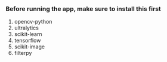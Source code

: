 ### Before running the app, make sure to install this first

1. opencv-python
2. ultralytics
3. scikit-learn
4. tensorflow
5. scikit-image
6. filterpy
